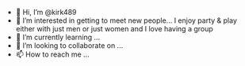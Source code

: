 - 👋 Hi, I’m @kirk489
- 👀 I’m interested in getting to meet new people... I enjoy party & play either with just men or just women and I love having a group
- 🌱 I’m currently learning ...
- 💞️ I’m looking to collaborate on ...
- 📫 How to reach me ...

<!---
kirk489/kirk489 is a ✨ special ✨ repository because its `README.md` (this file) appears on your GitHub profile.
You can click the Preview link to take a look at your changes.
--->
